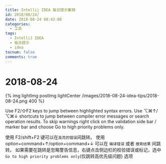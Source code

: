 ```yaml
---
title: Intellij IDEA 每日提示集锦
id: 2018/08/24/
date: 2018-08-24 08:42:08
categories:
  - 工具
tags:
  - IntelliJ IDEA
  - 每日提示
  - idea
tocnum: false
comments: true
---
```



# 2018-08-24

{% img lightImg postImg lightCenter /images/2018-08-24-idea-tips/2018-08-24.png 400 %}

Use F2/⇧F2 keys to jump between highlighted syntax errors.
Use ⌥⌘↑/⌥⌘↓ shortcuts to jump between compiler error messages or search operation results.
To skip warnings right click on the validation side bar / marker bar and choose Go to high priority problems only.

使用 F2/shift+F2 键可以在`高亮的错误`间跳转。
使用 option+command+↑/option+command+↓ 可以在 `编译错误` 或者 `搜索结果` 间跳转。
如果需要在跳转是忽略警告信息，右键点击侧边栏的校验错误或标记，选中 `Go to high priority problems only`(仅跳转高优先级问题) 选项